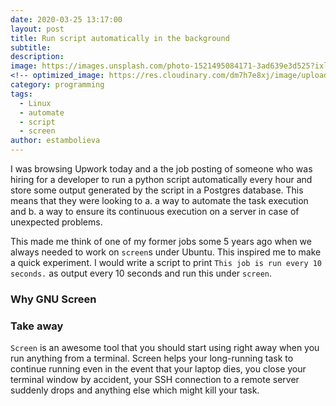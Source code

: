 ```yaml
---
date: 2020-03-25 13:17:00
layout: post
title: Run script automatically in the background
subtitle:
description: 
image: https://images.unsplash.com/photo-1521495084171-3ad639e3d525?ixlib=rb-1.2.1&ixid=eyJhcHBfaWQiOjEyMDd9&auto=format&fit=crop&w=1350&q=80
<!-- optimized_image: https://res.cloudinary.com/dm7h7e8xj/image/upload/c_scale,w_380/v1559825288/theme17_nlndhx.jpg -->
category: programming
tags:
  - Linux
  - automate
  - script
  - screen
author: estambolieva
---
```


I was browsing Upwork today and a the job posting of someone who was hiring for a developer to run a python script automatically every hour and store some output generated by the script in a Postgres database. This means that they were looking to a. a way to automate the task execution and b. a way to ensure its continuous execution on a server in case of unexpected problems. 

This made me think of one of my former jobs some 5 years ago when we always needed to work on `screen`s under Ubuntu. This inspired me to make a quick experiment. I would write a script to print `This job is run every 10 seconds.` as output every 10 seconds and run this under `screen`.

### Why GNU Screen



### Take away

`Screen` is an awesome tool that you should start using right away when you run anything from a terminal. Screen helps your long-running task to continue running even in the event that your laptop dies, you close your terminal window by accident, your SSH connection to a remote server suddenly drops and anything else which might kill your task.  
